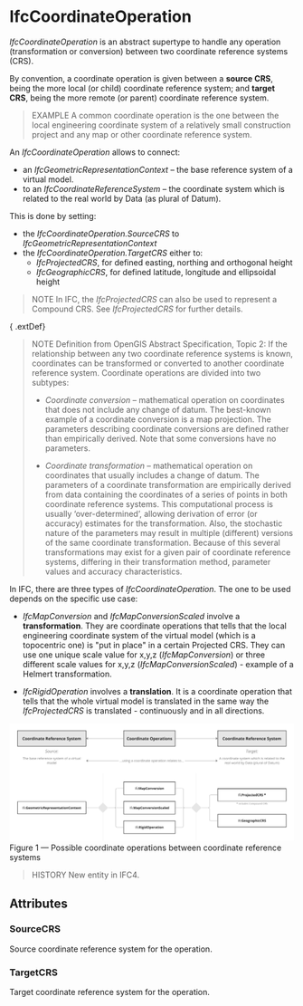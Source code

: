 # IfcCoordinateOperation

_IfcCoordinateOperation_ is an abstract supertype to handle any operation (transformation or conversion) between two coordinate reference systems (CRS).

By convention, a coordinate operation is given between a **source CRS**, being the more local (or child) coordinate reference system; and **target CRS**, being the more remote (or parent) coordinate reference system.

> EXAMPLE  A common coordinate operation is the one between the local engineering coordinate system of a relatively small construction project and any map or other coordinate reference system.

An _IfcCoordinateOperation_ allows to connect:
- an _IfcGeometricRepresentationContext_ &ndash; the base reference system of a virtual model.
- to an _IfcCoordinateReferenceSystem_ &ndash; the coordinate system which is related to the real world by Data (as plural of Datum).

This is done by setting:
- the _IfcCoordinateOperation.SourceCRS_ to _IfcGeometricRepresentationContext_
- the _IfcCoordinateOperation.TargetCRS_ either to:
    -	_IfcProjectedCRS_, for defined easting, northing and orthogonal height
    -	_IfcGeographicCRS_, for defined latitude, longitude and ellipsoidal height

> NOTE  In IFC, the _IfcProjectedCRS_ can also be used to represent a Compound CRS. See _IfcProjectedCRS_ for further details.

{ .extDef}
> NOTE  Definition from OpenGIS Abstract Specification, Topic 2:
> If the relationship between any two coordinate reference systems is known, coordinates can be transformed or converted to another coordinate reference system. Coordinate operations are divided into two subtypes:
>
> * _Coordinate conversion_ &ndash; mathematical operation on coordinates that does not include any change of datum. The best-known example of a coordinate conversion is a map projection. The parameters describing coordinate conversions are defined rather than empirically derived. Note that some conversions have no parameters.
>
> * _Coordinate transformation_ &ndash; mathematical operation on coordinates that usually includes a change of datum. The parameters of a coordinate transformation are empirically derived from data containing the coordinates of a series of points in both coordinate reference systems. This computational process is usually &lsquo;over-determined&rsquo;, allowing derivation of error (or accuracy) estimates for the transformation. Also, the stochastic nature of the parameters may result in multiple (different) versions of the same coordinate transformation. Because of this several transformations may exist for a given pair of coordinate reference systems, differing in their transformation method, parameter values and accuracy characteristics.

In IFC, there are three types of _IfcCoordinateOperation_. The one to be used depends on the specific use case:

- _IfcMapConversion_ and _IfcMapConversionScaled_ involve a **transformation**.
They are coordinate operations that tells that the local engineering coordinate system of the virtual model (which is a topocentric one) is "put in place" in a certain Projected CRS.
They can use one unique scale value for x,y,z (_IfcMapConversion_) or three different scale values for x,y,z (_IfcMapConversionScaled_) - example of a Helmert transformation.

- _IfcRigidOperation_ involves a **translation**.
It is a coordinate operation that tells that the whole virtual model is translated in the same way the _IfcProjectedCRS_ is translated - continuously and in all directions.

![Coordinate operations](../../../../figures/ifccoordinateoperation.png)
Figure 1 &mdash; Possible coordinate operations between coordinate reference systems


> HISTORY  New entity in IFC4.

## Attributes

### SourceCRS
Source coordinate reference system for the operation.

### TargetCRS
Target coordinate reference system for the operation.
